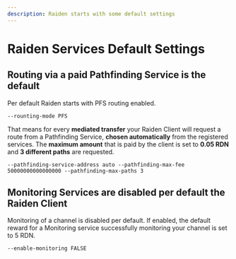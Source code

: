 ```yaml
---
description: Raiden starts with some default settings
---
```


# Raiden Services Default Settings

## Routing via a paid Pathfinding Service is the default

Per default Raiden starts with PFS routing enabled.

```text
--rounting-mode PFS
```

That means for every **mediated transfer** your Raiden Client will request a route from a Pathfinding Service, **chosen automatically** from the registered services. The **maximum amount** that is paid by the client is set to **0.05 RDN** and **3 different paths** are requested. 

```text
--pathfinding-service-address auto --pathfinding-max-fee 50000000000000000 --pathfinding-max-paths 3
```

## Monitoring Services are disabled per default the Raiden Client

Monitoring of a channel is disabled per default. If enabled, the default reward for a Monitoring service successfully monitoring your channel is set to 5 RDN.

```text
--enable-monitoring FALSE
```

## 

